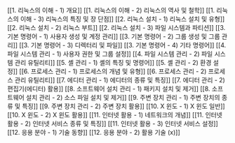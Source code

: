 [[1. 리눅스의 이해 - 1) 개요]]
[[1. 리눅스의 이해 - 2) 리눅스의 역사 및 철학]]
[[1. 리눅스의 이해 - 3) 리눅스의 특징 및 장 단점]]
[[2. 리눅스 설치 - 1) 리눅스 설치 및 유형]]
[[2. 리눅스 설치 - 2) 리눅스 부트]]
[[2. 리눅스 설치 - 3) 파일 시스템과 파티션]]
[[3. 기본 명령어 - 1) 사용자 생성 및 계정 관리]]
[[3. 기본 명령어 - 2) 그룹 생성 및 그룹 관리]]
[[3. 기본 명령어 - 3) 디렉터리 및 파일]]
[[3. 기본 명령어 - 4) 기타 명령어]]
[[4. 파일 시스템 관리 - 1) 사용자 권한 및 그룹 설정]]
[[4. 파일 시스템 관리 - 2) 파일 시스템 관리 유틸리티]]
[[5. 셸 관리 - 1) 셸의 특징 및 명령어]]
[[5. 셸 관리 - 2) 환경 설정]]
[[6. 프로세스 관리 - 1) 프로세스의 개념 및 유형]]
[[6. 프로세스 관리 - 2) 프로세스 관리 유틸리티]]
[[7. 에디터 관리 - 1) 에디터의 종류 및 특징]]
[[7. 에디터 관리 - 2) 편집기(에디터) 활용]]
[[8. 소프트웨어 설치 관리 - 1) 패키지 설치 및 제거]]
[[8. 소프트웨어 설치 관리 - 2) 소스 파일 설치 및 제거]]
[[9. 주변 장치 관리 - 1) 주변 장치의 종류 및 특징]]
[[9. 주변 장치 관리 - 2) 주변 장치 활용]]
[[10. X 윈도 - 1) X 윈도 일반]]
[[10. X 윈도 - 2) X 윈도 활용]]
[[11. 인터넷 활용 - 1) 네트워크의 개념]]
[[11. 인터넷 활용 - 2) 인터넷 서비스 종류 및 특징]]
[[11. 인터넷 활용 - 3) 인터넷 서비스 설정]]
[[12. 응용 분야 - 1) 기술 동향]]
[[12. 응용 분야 - 2) 활용 기술 (x)]]